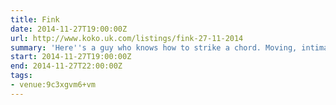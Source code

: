 ```yaml
---
title: Fink
date: 2014-11-27T19:00:00Z
url: http://www.koko.uk.com/listings/fink-27-11-2014
summary: 'Here''s a guy who knows how to strike a chord. Moving, intimate and ubiquitous -- Fink will have you shuddering with delight in his live performace. With a colourful musical upbringing and involvement in a myriad of musical genres -- Fink''s patchwork style is chilled out but consistently unique, bluesy and stripped back.'
start: 2014-11-27T19:00:00Z
end: 2014-11-27T22:00:00Z
tags:
- venue:9c3xgvm6+vm
---
```


